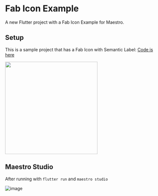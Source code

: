 # Fab Icon Example

A new Flutter project with a Fab Icon Example for Maestro.

## Setup
This is a sample project that has a Fab Icon with Semantic Label:
[Code is here](https://github.com/igorsmotto/flutter-fab-icon-example/blob/main/lib/main.dart#L33)


<img src="https://github.com/igorsmotto/flutter-fab-icon-example/assets/48068670/5c8f8512-8278-4ea5-a633-7e77872d634f" height="300">

## Maestro Studio


After running with `flutter run` and `maestro studio`

![image](https://github.com/igorsmotto/flutter-fab-icon-example/assets/48068670/7b644f6b-0990-44c7-a4af-bf5c03aca7c7)
